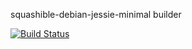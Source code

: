 squashible-debian-jessie-minimal builder

[![Build Status](https://travis-ci.org/squashible/squashible-debian-jessie-minimal.svg?branch=master)](https://travis-ci.org/squashible/squashible-debian-jessie-minimal)
